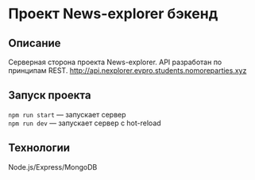 # Проект News-explorer бэкенд

## Описание

Серверная сторона проекта News-explorer. API разработан по принципам REST.
http://api.nexplorer.evpro.students.nomoreparties.xyz

## Запуск проекта

`npm run start` — запускает сервер   
`npm run dev` — запускает сервер с hot-reload

## Технологии

Node.js/Express/MongoDB